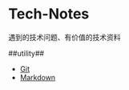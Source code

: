 # Tech-Notes
遇到的技术问题、有价值的技术资料

##utility##
* [Git](utility/git.md)
* [Markdown](utility/markdown.md)
